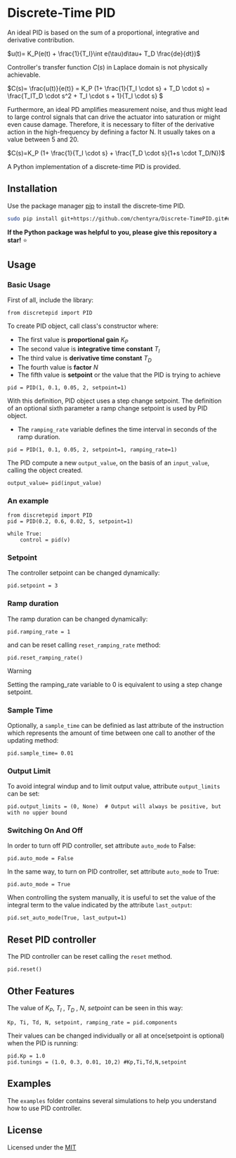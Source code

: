 # Discrete-Time PID

An ideal PID is based on the sum of a proportional, integrative and derivative contribution.

$u(t)= K_P(e(t) + \frac{1}{T_I}\int e(\tau)d\tau+ T_D \frac{de}{dt})$

Controller's transfer function $C(s)$ in Laplace domain is not physically achievable.

$C(s)= \frac{u(t)}{e(t)} = K_P (1+ \frac{1}{T_I \cdot s} + T_D \cdot s) = \frac{T_IT_D \cdot s^2 + T_I \cdot s + 1}{T_I \cdot s} $

Furthermore, an ideal PD amplifies measurement noise, and thus might lead to large control signals that can drive the actuator into saturation or might even cause damage. Therefore, it is necessary to filter of the derivative action in the high-frequency by defining a factor N. It usually takes on a value between 5 and 20.

$C(s)=K_P (1+ \frac{1}{T_I \cdot s} + \frac{T_D \cdot s}{1+s \cdot T_D/N})$

A Python implementation of a discrete-time PID is provided.
## Installation

Use the package manager [pip](https://pip.pypa.io/en/stable/) to install the discrete-time PID.

```bash
sudo pip install git+https://github.com/chentyra/Discrete-TimePID.git#egg=discretepid
```

**If the Python package was helpful to you, please give this repository a star!** :star:

## Usage
### Basic Usage

First of all, include the library:
```
from discretepid import PID
```
To create PID object, call class's constructor where:
* The first value is **proportional gain** $K_P$
* The second value is **integrative time constant** $T_I$
* The third value is **derivative time constant** $T_D$
* The fourth value is **factor** $N$
* The fifth value is **setpoint** or the value that the PID is trying to achieve
```
pid = PID(1, 0.1, 0.05, 2, setpoint=1)
```
With this definition, PID object uses a step change setpoint. The definition of an optional sixth parameter a ramp change setpoint is used by PID object. 
* The ```ramping_rate``` variable defines the time interval in seconds of the ramp duration.

```
pid = PID(1, 0.1, 0.05, 2, setpoint=1, ramping_rate=1)
```

The PID compute a new ```output_value```, on the basis of an ```input_value```, calling the object created.
```
output_value= pid(input_value)
```
### An example

```
from discretepid import PID
pid = PID(0.2, 0.6, 0.02, 5, setpoint=1)

while True:
    control = pid(v)
```
### Setpoint
The controller setpoint can be changed dynamically:
``` 
pid.setpoint = 3 
```

### Ramp duration
The ramp duration can be changed dynamically:
``` 
pid.ramping_rate = 1 
```
and can be reset calling ```reset_ramping_rate``` method:
``` 
pid.reset_ramping_rate()
```
> [!WARNING]
> Setting the ramping_rate variable to 0 is equivalent to using a step change setpoint.
### Sample Time

Optionally, a ```sample_time``` can be definied  as last attribute of the instruction which represents the amount of time between one call to another of the updating method:
```
pid.sample_time= 0.01
```
### Output Limit
To avoid integral windup and to limit output value, attribute ```output_limits``` can be set:
```
pid.output_limits = (0, None)  # Output will always be positive, but with no upper bound
```
### Switching On And Off
In order to turn off PID controller, set attribute ```auto_mode``` to False:
```
pid.auto_mode = False
```
In the same way, to turn on PID controller, set attribute ```auto_mode``` to True:
```
pid.auto_mode = True
```
When controlling the system manually, it is useful to set the value of the integral term to the value indicated by the attribute ```last_output```:
```
pid.set_auto_mode(True, last_output=1)
```
## Reset PID controller
The PID controller can be reset calling the ```reset``` method.
```
pid.reset()
```
## Other Features 
The value of $K_P$,  $T_I$ , $T_D$ , $N$, $setpoint$ can be seen in this way:
```
Kp, Ti, Td, N, setpoint, ramping_rate = pid.components
```
Their values can be changed individually or all at once(setpoint is optional) when the PID is running:
```
pid.Kp = 1.0
pid.tunings = (1.0, 0.3, 0.01, 10,2) #Kp,Ti,Td,N,setpoint
```
## Examples
The ```examples``` folder contains several simulations to help you understand how to use PID controller.
## License
Licensed under the [MIT][def]

[def]: https://choosealicense.com/licenses/mit/

